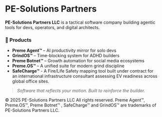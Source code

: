# PE-Solutions Partners

**PE-Solutions Partners LLC** is a tactical software company building agentic tools for devs, operators, and digital architects.

### 🔧 Products
- **Preme Agent™** – AI productivity mirror for solo devs
- **GrindOS™** – Time-blocking system for ADHD builders
- **Preme Botnet™** – Growth automation for social media ecosystems
- **Preme.OS™** – A unified suite for modern grind discipline
- **SafeCharge™** - A Fire/Life Safety mapping tool built under contract for an international infrastructure consultant assessing EV readiness across global office sites.

> _Software that reflects your motion. Built to reinforce the builder._


© 2025 PE-Solutions Partners LLC
All rights reserved. Preme Agent™, Preme.OS™, Preme Botnet™ , SafeCharge™ and GrindOS™ are trademarks of PE-Solutions Partners LLC.


